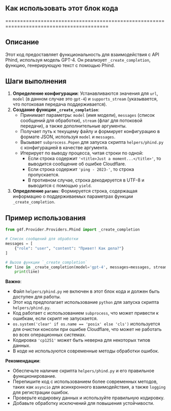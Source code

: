 ## Как использовать этот блок кода
=========================================================================================

Описание
-------------------------
Этот код предоставляет функциональность для взаимодействия с API Phind, используя модель GPT-4. Он реализует `_create_completion`, функцию, генерирующую текст с помощью Phind. 

Шаги выполнения
-------------------------
1. **Определение конфигурации**: Устанавливаются значения для `url`, `model` (в данном случае это `gpt-4`) и `supports_stream` (указывается, что потоковая передача поддерживается).
2. **Создание функции `_create_completion`**:
    - Принимает параметры: `model` (имя модели), `messages` (список сообщений для обработки), `stream` (флаг для потоковой передачи), а также дополнительные аргументы.
    - Получает путь к текущему файлу и формирует конфигурацию в формате JSON, используя `model` и `messages`.
    - Вызывает `subprocess.Popen` для запуска скрипта `helpers/phind.py` с конфигурацией в качестве аргумента.
    - Итерирует по выводу процесса, читая строки по одной:
        - Если строка содержит `'<title>Just a moment...</title>'`, то выводится сообщение об ошибке Cloudflare.
        - Если строка содержит `'ping - 2023-'`, то строка пропускается.
        - В противном случае, строка декодируется в UTF-8 и выводится с помощью `yield`.
3. **Определение `params`**: Формируется строка, содержащая информацию о поддерживаемых параметрах функции `_create_completion`.

Пример использования
-------------------------

```python
from g4f.Provider.Providers.Phind import _create_completion

# Список сообщений для обработки
messages = [
    {"role": "user", "content": "Привет! Как дела?"}
]

# Вызов функции `_create_completion`
for line in _create_completion(model='gpt-4', messages=messages, stream=True):
    print(line)
```

**Важно**:

- Файл `helpers/phind.py` не включен в этот блок кода и должен быть доступен для работы. 
- Этот код предполагает использование `python` для запуска скрипта `helpers/phind.py`. 
- Код работает с использованием `subprocess`, что может привести к ошибкам, если скрипт не запускается. 
- `os.system('clear' if os.name == 'posix' else 'cls')` используется для очистки консоли при ошибке Cloudflare, что может не работать во всех операционных системах.
- Кодировка `'cp1251'`  может быть неверна для некоторых типов данных. 
- В коде не используются современные методы обработки ошибок.

**Рекомендации**:

- Обеспечьте наличие скрипта `helpers/phind.py` и его правильное функционирование.
- Перепишите код с использованием более современных методов, таких как `asyncio` для асинхронного взаимодействия, а также `logging` для регистрации ошибок.
- Проверьте кодировку данных и используйте правильную кодировку. 
- Добавьте обработку исключений для повышения устойчивости.